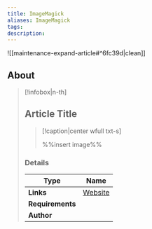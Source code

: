 ```yaml
---
title: ImageMagick
aliases: ImageMagick
tags: 
description:
---
```


![[maintenance-expand-article#^6fc39d|clean]]

## About

> [!infobox|n-th]
> 
> ## Article Title
> 
> > [!caption|center wfull txt-s]
> > 
> > %%insert image%%
> > 
> 
> ### Details
> 
> | Type | Name |
> | --- | --- |
> | **Links** | [Website](https://imagemagick.org/index.php) |
> | **Requirements** |  |
> | **Author** |  |